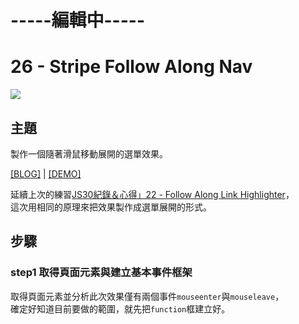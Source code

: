 # -----編輯中-----

# 26 - Stripe Follow Along Nav

![](https://guahsu.io/2017/10/JavaScript30-26-Stripe-Follow-Along-Nav/demo26.gif)

## **主題**
製作一個隨著滑鼠移動展開的選單效果。

[[BLOG]](https://guahsu.io/2017/10/JavaScript30-26-Stripe-Follow-Along-Nav) | [[DEMO]](https://guahsu.io/JavaScript30/26_Stripe-Follow-Along-Nav/index-GuaHsu.html)

延續上次的練習[JS30紀錄＆心得」22 - Follow Along Link Highlighter](https://guahsu.io/2017/10/JavaScript30-22-Follow-Along-Link-Highlighter/)，  
這次用相同的原理來把效果製作成選單展開的形式。

## **步驟**
### step1 取得頁面元素與建立基本事件框架
取得頁面元素並分析此次效果僅有兩個事件`mouseenter`與`mouseleave`，  
確定好知道目前要做的範圍，就先把`function`框建立好。
```javascript

```